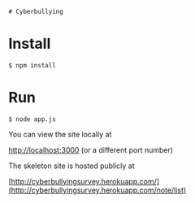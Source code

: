     # Cyberbullying

# Install

	$ npm install

# Run

	$ node app.js
	
You can view the site locally at

[http://localhost:3000](http://localhost:3000) (or a different port number)

The skeleton site is hosted publicly at 

[http://cyberbullyingsurvey.herokuapp.com/](http://cyberbullyingsurvey.herokuapp.com/note/list)


